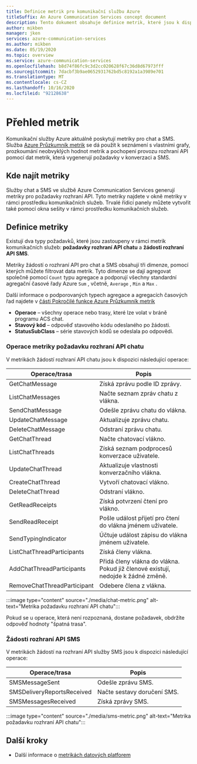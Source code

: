 ```yaml
---
title: Definice metrik pro komunikační službu Azure
titleSuffix: An Azure Communication Services concept document
description: Tento dokument obsahuje definice metrik, které jsou k dispozici v Azure Portal.
author: mikben
manager: jken
services: azure-communication-services
ms.author: mikben
ms.date: 05/19/2020
ms.topic: overview
ms.service: azure-communication-services
ms.openlocfilehash: b8d74f86fc9c3d2cc020628f67c36d8d67973fff
ms.sourcegitcommit: 7dacbf3b9ae0652931762bd5c8192a1a3989e701
ms.translationtype: MT
ms.contentlocale: cs-CZ
ms.lasthandoff: 10/16/2020
ms.locfileid: "92128638"
---
```

# <a name="metrics-overview"></a>Přehled metrik

Komunikační služby Azure aktuálně poskytují metriky pro chat a SMS. Služba [Azure Průzkumník metrik](https://docs.microsoft.com/azure/azure-monitor/platform/metrics-getting-started) se dá použít k seznámení s vlastními grafy, prozkoumání neobvyklých hodnot metrik a pochopení provozu rozhraní API pomocí dat metrik, která vygenerují požadavky v konverzaci a SMS.

## <a name="where-to-find-metrics"></a>Kde najít metriky

Služby chat a SMS ve službě Azure Communication Services generují metriky pro požadavky rozhraní API. Tyto metriky najdete v okně metriky v rámci prostředku komunikačních služeb. Trvalé řídicí panely můžete vytvořit také pomocí okna sešity v rámci prostředku komunikačních služeb.

## <a name="metric-definitions"></a>Definice metriky

Existují dva typy požadavků, které jsou zastoupeny v rámci metrik komunikačních služeb: **požadavky rozhraní API chatu** a **žádosti rozhraní API SMS**.

Metriky žádostí o rozhraní API pro chat a SMS obsahují tři dimenze, pomocí kterých můžete filtrovat data metrik. Tyto dimenze se dají agregovat společně pomocí `Count` typu agregace a podporují všechny standardní agregační časové řady Azure `Sum` , včetně, `Average` , `Min` a `Max` .

Další informace o podporovaných typech agregace a agregacích časových řad najdete v [části Pokročilé funkce Azure Průzkumník metrik](https://docs.microsoft.com/azure/azure-monitor/platform/metrics-charts#changing-aggregation)

- **Operace** – všechny operace nebo trasy, které lze volat v bráně programu ACS chat.
- **Stavový kód** – odpověď stavového kódu odeslaného po žádosti.
- **StatusSubClass** – série stavových kódů se odeslala po odpovědi. 


### <a name="chat-api-request-metric-operations"></a>Operace metriky požadavku rozhraní API chatu

V metrikách žádostí rozhraní API chatu jsou k dispozici následující operace:

| Operace/trasa    | Popis                                                                                    |
| -------------------- | ---------------------------------------------------------------------------------------------- |
| GetChatMessage       | Získá zprávu podle ID zprávy. |
| ListChatMessages     | Načte seznam zpráv chatu z vlákna. |
| SendChatMessage      | Odešle zprávu chatu do vlákna. |
| UpdateChatMessage    | Aktualizuje zprávu chatu. |
| DeleteChatMessage    | Odstraní zprávu chatu. |
| GetChatThread        | Načte chatovací vlákno. |
| ListChatThreads      | Získá seznam podprocesů konverzace uživatele. |
| UpdateChatThread     | Aktualizuje vlastnosti konverzačního vlákna. |
| CreateChatThread     | Vytvoří chatovací vlákno. |
| DeleteChatThread     | Odstraní vlákno. |
| GetReadReceipts      | Získá potvrzení čtení pro vlákno. |
| SendReadReceipt      | Pošle událost přijetí pro čtení do vlákna jménem uživatele. |
| SendTypingIndicator           | Účtuje událost zápisu do vlákna jménem uživatele. |
| ListChatThreadParticipants    | Získá členy vlákna. |
| AddChatThreadParticipants     | Přidá členy vlákna do vlákna. Pokud již členové existují, nedojde k žádné změně. |
| RemoveChatThreadParticipant   | Odebere člena z vlákna. |

:::image type="content" source="./media/chat-metric.png" alt-text="Metrika požadavku rozhraní API chatu":::

Pokud se u operace, která není rozpoznaná, dostane požadavek, obdržíte odpověď hodnoty "špatná trasa".

### <a name="sms-api-requests"></a>Žádosti rozhraní API SMS

V metrikách žádostí na rozhraní API služby SMS jsou k dispozici následující operace:

| Operace/trasa    | Popis                                                                                    |
| -------------------- | ---------------------------------------------------------------------------------------------- |
| SMSMessageSent       | Odešle zprávu SMS. |
| SMSDeliveryReportsReceived     | Načte sestavy doručení SMS. |
| SMSMessagesReceived      | Získá zprávy SMS. |


:::image type="content" source="./media/sms-metric.png" alt-text="Metrika požadavku rozhraní API chatu":::

## <a name="next-steps"></a>Další kroky

- Další informace o [metrikách datových platforem](https://docs.microsoft.com/azure/azure-monitor/platform/data-platform-metrics)
